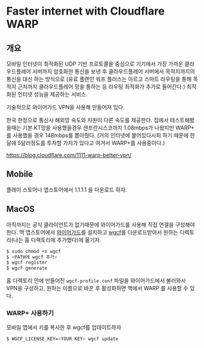 # Faster internet with Cloudflare WARP

## 개요

모바일 인터넷이 최적화된 UDP 기반 프로토콜을 중심으로 기기에서 가장 가까운 클라우드플레어 서버까지 암호화한 통신을 보낸 후 클라우드플레어 서버에서 목적지까지의 통신을 대신 하는 방식으로 (유료 플랜인 워프 플러스는 아르고 스마트 라우팅을 통해 목적지 근처까지 클라우드플레어 망을 통하는 등 라우팅 최적화가 추가로 들어간다.) 최적화된 인터넷 성능을 제공하는 서비스.

기술적으로 와이어가드 VPN을 사용해 만들어져 있다.

한국 한정으로 통신사 해외망 속도와 차원이 다른 속도를 제공한다. 집에서 테스트해봤을때는 기본 KT망을 사용했을경우 샌프란시스코까지 1.08mbps가 나왔지만 WARP+ 를 사용했을 경우 148mbps를 뽑아줬다. (거의 인터넷에 붙어있다시피 하기 때문에 한달에 5달러정도를 투자할 가치가 있다고 여겨서 WARP+를 사용중이다.)

https://blog.cloudflare.com/1111-warp-better-vpn/

## Mobile

플레이 스토어나 앱스토어에서 1.1.1.1 을 다운로드 하자.

## MacOS

아직까지는 공식 클라이언트가 없기때문에 와이어가드를 사용해 직접 연결을 구성해야 한다. 맥 앱스토어에서 [와이어가드](https://apps.apple.com/kr/app/wireguard/id1451685025?l=en&mt=12)를 설치하고 [wgcf](https://github.com/ViRb3/wgcf)를 다운로드받아서 원하는 디렉토리(나는 홈 디렉토리에 추가했다)에 옮기자.

```bash
$ sudo chmod +x wgcf
$ <PATH에 wgcf 추가>
$ wgcf register
$ wgcf generate
```

홈 다렉토리 안에 만들어진 `wgcf-profile.conf` 파일을 와이어가드에서 불러와서 VPN을 구성하고, 원하는 이름으로 바꾼 후 활성화하면 맥에서 WARP 를 사용할 수 있다.

### WARP+ 사용하기

모바일 앱에서 키를 복사한 후 wgcf를 업데이트하자

```bash
$ WGCF_LICENSE_KEY=<YOUR KEY> wgcf update
```